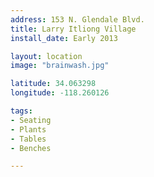 ```yaml
---
address: 153 N. Glendale Blvd.
title: Larry Itliong Village
install_date: Early 2013

layout: location
image: "brainwash.jpg"

latitude: 34.063298
longitude: -118.260126

tags:	
- Seating
- Plants
- Tables
- Benches

---
```

